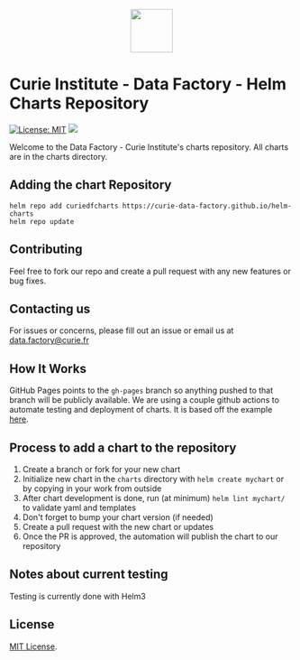 <p align="center">
  <img width="75" height="77" src="https://curie.fr/themes/custom/curie/images/curie-logo.png">
</p>

# Curie Institute - Data Factory - Helm Charts Repository

[![License: MIT](https://img.shields.io/badge/License-MIT-green.svg)](https://opensource.org/licenses/MIT)
[![](https://github.com/curie-data-factory/helm-charts/workflows/Release%20Charts/badge.svg?branch=master)](https://github.com//curie-data-factory/helm-charts/actions)
<!-- [![Artifact HUB](https://img.shields.io/endpoint?url=https://artifacthub.io/badge/repository/)](https://artifacthub.io/packages/search?repo=) -->


Welcome to the Data Factory - Curie Institute's charts repository. All charts are in the charts directory.

## Adding the chart Repository

```
helm repo add curiedfcharts https://curie-data-factory.github.io/helm-charts
helm repo update
```

## Contributing

Feel free to fork our repo and create a pull request with any new features or bug fixes.

## Contacting us

For issues or concerns, please fill out an issue or email us at data.factory@curie.fr

## How It Works

GitHub Pages points to the `gh-pages` branch so anything pushed to that branch will be publicly available. We are using a couple github actions to automate testing and deployment of charts. It is based off the example [here](https://github.com/helm/charts-repo-actions-demo).

## Process to add a chart to the repository

1. Create a branch or fork for your new chart
1. Initialize new chart in the `charts` directory with `helm create mychart` or by copying in your work from outside
1. After chart development is done, run (at minimum) `helm lint mychart/` to validate yaml and templates
1. Don't forget to bump your chart version (if needed)
1. Create a pull request with the new chart or updates
1. Once the PR is approved, the automation will publish the chart to our repository

## Notes about current testing

Testing is currently done with Helm3

## License

[MIT License](./LICENSE).